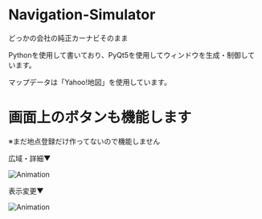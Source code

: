 # Navigation-Simulator
どっかの会社の純正カーナビそのまま

Pythonを使用して書いており、PyQt5を使用してウィンドウを生成・制御しています。

マップデータは「Yahoo!地図」を使用しています。

# 画面上のボタンも機能します
※まだ地点登録だけ作ってないので機能しません

広域・詳細▼

![Animation](https://github.com/goripon1905/Navigation-Simulator/assets/32355270/9cdb5a2a-1c00-4469-af67-4edc16b0f08f)

表示変更▼

![Animation](https://github.com/goripon1905/Navigation-Simulator/assets/32355270/15eace0d-af6a-4d83-8664-a8b5c2a5b29b)
